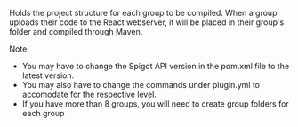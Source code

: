 Holds the project structure for each group to be compiled. When a group uploads their code to the React webserver, it will be placed in their group's folder and compiled through Maven.

Note:

- You may have to change the Spigot API version in the pom.xml file to the latest version.
- You may also have to change the commands under plugin.yml to accomodate for the respective level.
- If you have more than 8 groups, you will need to create group folders for each group
